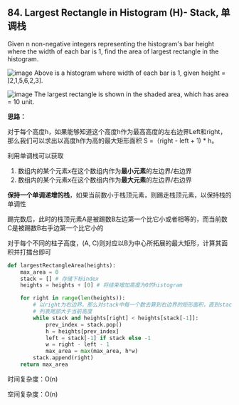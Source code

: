 ## 84. Largest Rectangle in Histogram (H)- Stack, 单调栈

Given n non-negative integers representing the histogram's bar height where the width of each bar is 1, find the area of largest rectangle in the histogram.

![image](https://assets.leetcode.com/uploads/2018/10/12/histogram.png)
Above is a histogram where width of each bar is 1, given height = [2,1,5,6,2,3].

![image](https://assets.leetcode.com/uploads/2018/10/12/histogram_area.png)
The largest rectangle is shown in the shaded area, which has area = 10 unit.

**思路：**

对于每个高度h，如果能够知道这个高度h作为最高高度的左右边界Left和right，那么我们可以求出以高度h作为高的最大矩形面积 S =（right - left + 1) * h。

利用单调栈可以获取

1. 数组内的某个元素x在这个数组内作为**最小元素**的左边界/右边界
2. 数组内的某个元素x在这个数组内作为**最大元素**的左边界/右边界

**保持一个单调递增的栈**，如果当前数小于栈顶元素，则踢走栈顶元素，以保持栈的单调性

踢完数后，此时的栈顶元素A是被踢数B左边第一个比它小或者相等的，而当前数C是被踢数B右手边第一个比它小的

对于每个不同的柱子高度，(A, C)则对应以B为中心所拓展的最大矩形，计算其面积并打擂台即可

```python
def largestRectangleArea(heights):
	max_area = 0
	stack = [] # 存储下标index
	heights = heights + [0] # 将结束增加高度为0的histogram

	for right in range(len(heights)): 
        # 以right为右边界，那么对stack中每一个数去算到右边界的矩形面积，直到stack当中的下标对应的高度比right对应的高度要矮
        # 列表尾部大于当前高度
		while stack and heights[right] < heights[stack[-1]]:
			prev_index = stack.pop() 
			h = heights[prev_index]
            left = stack[-1] if stack else -1
			w = right - left - 1
			max_area = max(max_area, h*w)
		stack.append(right)
	return max_area

```

时间复杂度：O(n)

空间复杂度：O(n)